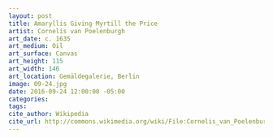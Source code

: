 ```yaml
---
layout: post
title: Amaryllis Giving Myrtill the Price
artist: Cornelis van Poelenburgh
art_date: c. 1635
art_medium: Oil
art_surface: Canvas
art_height: 115
art_width: 146
art_location: Gemäldegalerie, Berlin
image: 09-24.jpg
date: 2016-09-24 12:00:00 -05:00
categories:
tags:
cite_author: Wikipedia
cite_url: http://commons.wikimedia.org/wiki/File:Cornelis_van_Poelenburch_-_Amaryllis_Giving_Myrtill_the_Price_-_WGA18001.jpg
---
```

